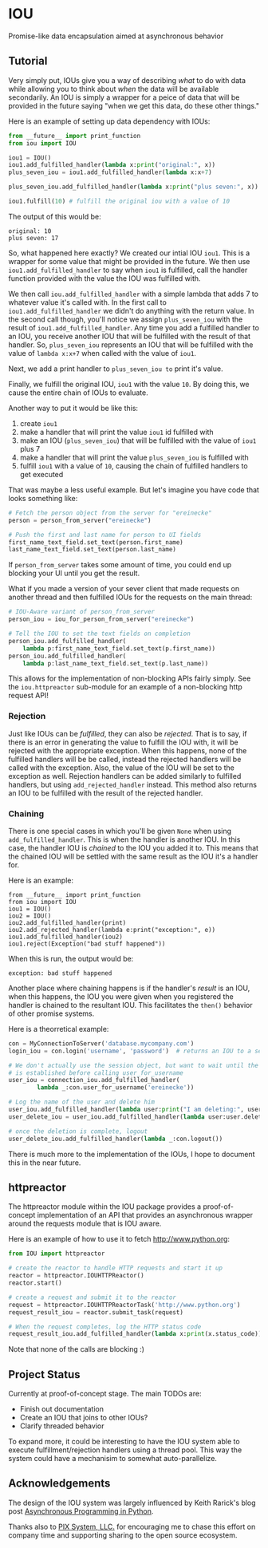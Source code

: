 IOU
===

Promise-like data encapsulation aimed at asynchronous behavior

Tutorial
--------
Very simply put, IOUs give you a way of describing *what* to do with data while
allowing you to think about *when* the data will be available secondarily. An
IOU is simply a wrapper for a peice of data that will be provided in the future
saying "when we get this data, do these other things."

Here is an example of setting up data dependency with IOUs:
```python
from __future__ import print_function
from iou import IOU

iou1 = IOU()
iou1.add_fulfilled_handler(lambda x:print("original:", x))
plus_seven_iou = iou1.add_fulfilled_handler(lambda x:x+7)

plus_seven_iou.add_fulfilled_handler(lambda x:print("plus seven:", x))

iou1.fulfill(10) # fulfill the original iou with a value of 10
```

The output of this would be:

```
original: 10
plus seven: 17
```

So, what happened here exactly? We created our intial IOU `iou1`. This is a
wrapper for some value that might be provided in the future. We then use
`iou1.add_fulfilled_handler` to say when `iou1` is fulfilled, call the
handler function provided with the value the IOU was fulfilled with.

We then call `iou.add_fulfilled_handler` with a simple lambda that adds 7 to
whatever value it's called with. In the first call to
`iou1.add_fulfilled_handler` we didn't do anything with the return value.
In the second call though, you'll notice we assign
`plus_seven_iou` with the result of `iou1.add_fulfilled_handler`. Any time
you add a fulfilled handler to an IOU, you receive another IOU that will be 
fulfilled with the result of that handler. So, `plus_seven_iou` represents an
IOU that will be fulfilled with the value of `lambda x:x+7` when called with
the value of `iou1`.

Next, we add a print handler to `plus_seven_iou to` print it's value.

Finally, we fulfill the original IOU, `iou1` with the value `10`. By doing this,
we cause the entire chain of IOUs to evaluate.

Another way to put it would be like this:

1. create `iou1`
2. make a handler that will print the value `iou1` id fulfilled with
3. make an IOU (`plus_seven_iou`) that will be fulfilled with the value of `iou1` plus 7
4. make a handler that will print the value `plus_seven_iou` is fulfilled with
5. fulfill `iou1` with a value of `10`, causing the chain of fulfilled handlers to get executed

That was maybe a less useful example. But let's imagine you have code that looks
something like:
```python
# Fetch the person object from the server for "ereinecke"
person = person_from_server("ereinecke")

# Push the first and last name for person to UI fields
first_name_text_field.set_text(person.first_name)
last_name_text_field.set_text(person.last_name)
```

If `person_from_server` takes some amount of time, you could end up blocking
your UI until you get the result.

What if you made a version of your sever client that made requests on another
thread and then fulfilled IOUs for the requests on the main thread:

```python
# IOU-Aware variant of person_from_server
person_iou = iou_for_person_from_server("ereinecke")

# Tell the IOU to set the text fields on completion
person_iou.add_fulfilled_handler(
    lambda p:first_name_text_field.set_text(p.first_name))
person_iou.add_fulfilled_handler(
    lambda p:last_name_text_field.set_text(p.last_name))
```

This allows for the implementation of non-blocking APIs fairly simply. See the
`iou.httpreactor` sub-module for an example of a non-blocking http request API!

### Rejection
Just like IOUs can be *fulfilled*, they can also be *rejected*. That is to say,
if there is an error in generating the value to fulfill the IOU with, it will be
rejected with the appropriate exception. When this happens, none of the
fulfilled handlers will be be called, instead the rejected handlers will be
called with the exception. Also, the value of the IOU will be set to the
exception as well. Rejection handlers can be added similarly to fulfilled
handlers, but using `add_rejected_handler` instead. This method also returns an
IOU to be fulfilled with the result of the rejected handler.

### Chaining
There is one special cases in which you'll be given `None` when using 
`add_fulfilled_handler`. This is when the handler is another IOU. In 
this case, the handler IOU is *chained* to the IOU you added it to.
This means that the chained IOU will be settled with the same result
as the IOU it's a handler for.

Here is an example:

```
from __future__ import print_function
from iou import IOU
iou1 = IOU()
iou2 = IOU()
iou2.add_fulfilled_handler(print)
iou2.add_rejected_handler(lambda e:print("exception:", e))
iou1.add_fulfilled_handler(iou2)
iou1.reject(Exception("bad stuff happened"))
```

When this is run, the output would be:

`exception: bad stuff happened`

Another place where chaining happens is if the handler's *result* is an IOU, when
this happens, the IOU you were given when you registered the handler is chained
to the resultant IOU. This facilitates the `then()` behavior of other promise systems.

Here is a theorretical example:
```python
con = MyConnectionToServer('database.mycompany.com')
login_iou = con.login('username', 'password')  # returns an IOU to a session object

# We don't actually use the session object, but want to wait until the connection
# is established before calling user_for_username
user_iou = connection_iou.add_fulfilled_handler(
        lambda _:con.user_for_username('ereinecke'))

# Log the name of the user and delete him
user_iou.add_fulfilled_handler(lambda user:print("I am deleting:", user.name))
user_delete_iou = user_iou.add_fulfilled_handler(lambda user:user.delete())

# once the deletion is complete, logout
user_delete_iou.add_fulfilled_handler(lambda _:con.logout())
```

There is much more to the implementation of the IOUs, I hope to document this
in the near future.

httpreactor
-----------
The httpreactor module within the IOU package provides a proof-of-concept
implementation of an API that provides an asynchronous wrapper around the
requests module that is IOU aware.

Here is an example of how to use it to fetch http://www.python.org:

```python
from IOU import httpreactor

# create the reactor to handle HTTP requests and start it up
reactor = httpreactor.IOUHTTPReactor()
reactor.start()

# create a request and submit it to the reactor
request = httpreactor.IOUHTTPReactorTask('http://www.python.org')
request_result_iou = reactor.submit_task(request)

# When the request completes, log the HTTP status code
request_result_iou.add_fulfilled_handler(lambda x:print(x.status_code))
```

Note that none of the calls are blocking :)

Project Status
--------------
Currently at proof-of-concept stage. The main TODOs are:
- Finish out documentation
- Create an IOU that joins to other IOUs?
- Clarify threaded behavior

To expand more, it could be interesting to have the IOU system able to execute
fulfillment/rejection handlers using a thread pool. This way the system could
have a mechanisim to somewhat auto-parallelize.

Acknowledgements
----------------
The design of the IOU system was largely influenced by Keith Rarick's blog
post [Asynchronous Programming in Python](http://xph.us/2009/12/10/asynchronous-programming-in-python.html).

Thanks also to [PIX System, LLC.](http://www.pixsystem.com) for encouraging me
to chase this effort on company time and supporting sharing to the open source
ecosystem.
